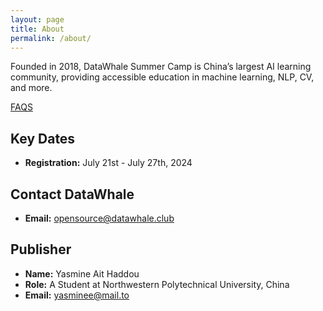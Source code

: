 ```yaml
---
layout: page
title: About
permalink: /about/
---
```

Founded in 2018, DataWhale Summer Camp is China’s largest AI learning community, providing accessible education in machine learning, NLP, CV, and more.
  
[FAQS](https://jesse1337dev.github.io/FAQs/)

## Key Dates

- **Registration:** July 21st - July 27th, 2024



## Contact DataWhale

- **Email:** [opensource@datawhale.club](mailto:opensource@datawhale.club)






## Publisher

- **Name:** Yasmine Ait Haddou
- **Role:** A Student at Northwestern Polytechnical University, China
- **Email:** [yasminee@mail.to](mailto:jessahcollabs1@gmail.com)
